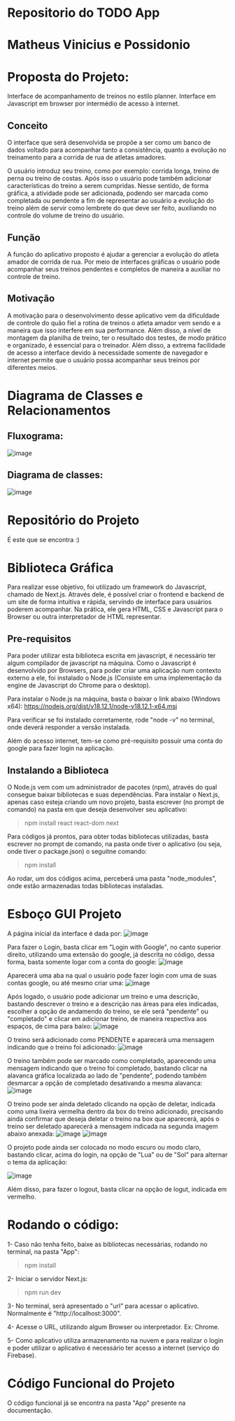 # Repositorio do TODO App
# Matheus Vinicius e Possidonio

# Proposta do Projeto:

Interface de acompanhamento de treinos no estilo planner. Interface em Javascript em browser por intermédio de acesso à internet.

## Conceito 

O interface que será desenvolvida se propõe a ser como um banco de dados voltado para acompanhar tanto a consistência, quanto a evolução no treinamento para a corrida de rua de atletas amadores. 
	
O usuário introduz seu treino, como por exemplo: corrida longa, treino de perna ou treino de costas. Após isso o usuário pode também adicionar características do treino a serem cumpridas. Nesse sentido, de forma gráfica, a atividade pode ser adicionada, podendo ser marcada como completada ou pendente a fim de representar ao usuário a evolução do treino além de servir como lembrete do que deve ser feito, auxiliando no controle do volume de treino do usuário.


## Função 

A função do aplicativo proposto é ajudar a gerenciar a evolução do atleta amador de corrida de rua. Por meio de interfaces gráficas o usuário pode acompanhar seus treinos pendentes e completos de maneira a auxiliar no controle de treino.


## Motivação

A motivação para o desenvolvimento desse aplicativo vem da dificuldade de controle do quão fiel a rotina de treinos o atleta amador vem sendo e a maneira que isso interfere em sua performance. Além disso, a nível de montagem da planilha de treino, ter o resultado dos testes, de modo prático e organizado, é essencial para o treinador. Além disso, a extrema facilidade de acesso a interface devido à necessidade somente de navegador e internet permite que o usuário possa acompanhar seus treinos por diferentes meios.

# Diagrama de Classes e Relacionamentos

## Fluxograma:

![image](https://user-images.githubusercontent.com/105819232/205303050-a57f3cad-8223-42ca-9ffc-38699e86cc65.png)


## Diagrama de classes:

![image](https://user-images.githubusercontent.com/105819232/205302985-f2b6a5b7-d487-4067-9145-a45dc5354cb9.png)


# Repositório do Projeto

É este que se encontra :)

# Biblioteca Gráfica
Para realizar esse objetivo, foi utilizado um framework do Javascript, chamado de Next.js. Através dele, é possível criar o frontend e backend de um site de forma intuitiva e rápida, servindo de interface para usuários poderem acompanhar. Na prática, ele gera HTML, CSS e Javascript para o Browser ou outra interpretador de HTML representar.

## Pre-requisitos
Para poder utilizar esta biblioteca escrita em javascript, é necessário ter algum compilador de javascript na máquina. Como o Javascript é desenvolvido por Browsers, para poder criar uma aplicação num contexto externo a ele, foi instalado o Node.js (Consiste em uma implementação da engine de Javascript do Chrome para o desktop).

Para instalar o Node.js na máquina, basta o baixar o link abaixo (Windows x64):
https://nodejs.org/dist/v18.12.1/node-v18.12.1-x64.msi

Para verificar se foi instalado corretamente, rode "node -v" no terminal, onde deverá responder a versão instalada.

Além do acesso internet, tem-se como pré-requisito possuir uma conta do google para fazer login na aplicação.

## Instalando a Biblioteca
O Node.js vem com um administrador de pacotes (npm), através do qual consegue baixar bibliotecas e suas dependências.
Para instalar o Next.js, apenas caso esteja criando um novo projeto, basta escrever (no prompt de comando) na pasta em que deseja desenvolver seu aplicativo:

> npm install react react-dom next

Para códigos já prontos, para obter todas bibliotecas utilizadas, basta escrever no prompt de comando, na pasta onde tiver o aplicativo (ou seja, onde tiver o package.json) o seguitne comando:

> npm install

Ao rodar, um dos códigos acima, perceberá uma pasta "node_modules", onde estão armazenadas todas bibliotecas instaladas.

# Esboço GUI Projeto

A página inicial da interface é dada por:
![image](https://user-images.githubusercontent.com/105819232/205304282-3a300b5d-95a8-46af-b1ea-dcf1ddd341e8.png)


Para fazer o Login, basta clicar em "Login with Google", no canto superior direito, utilizando uma extensão do google, já descrita no código, dessa forma, basta somente logar com a conta do google:
![image](https://user-images.githubusercontent.com/105819232/205304568-51ccc712-5fe9-4392-9a4d-cc3088894a0a.png)


Aparecerá uma aba na qual o usuário pode fazer login com uma de suas contas google, ou até mesmo criar uma:
![image](https://user-images.githubusercontent.com/105819232/205305193-02e1f361-a44c-4f26-878d-2c315ab1124e.png)

Após logado, o usuário pode adicionar um treino e uma descrição, bastando descrever o treino e a descrição nas áreas para eles indicadas, escolher a opção de andamendo do treino, se ele será "pendente" ou "completado" e clicar em adicionar treino, de maneira respectiva aos espaços, de cima para baixo:
![image](https://user-images.githubusercontent.com/105819232/205305598-57d6bee1-a4a4-49dd-8603-77619525af2d.png)

O treino será adicionado como PENDENTE e aparecerá uma mensagem indicando que o treino foi adicionado:
![image](https://user-images.githubusercontent.com/105819232/205305753-d2cd4103-e081-4b56-847d-ba0d2da5622b.png)

O treino também pode ser marcado como completado, aparecendo uma mensagem indicando que o treino foi completado, bastando clicar na alavanca gráfica localizada ao lado de "pendente", podendo também desmarcar a opção de completado desativando a mesma alavanca:
![image](https://user-images.githubusercontent.com/105819232/205306305-b03596bf-0d1c-4617-8a06-22495f103891.png)

O treino pode ser ainda deletado clicando na opção de deletar, indicada como uma lixeira vermelha dentro da box do treino adicionado, precisando ainda confirmar que deseja deletar o treino na box que aparecerá, após o treino ser deletado aparecerá a mensagem indicada na segunda imagem abaixo anexada:
![image](https://user-images.githubusercontent.com/105819232/205307953-0a952151-b23b-46f5-8fce-45be22f36dbd.png)
![image](https://user-images.githubusercontent.com/105819232/205308158-87b07cf4-92a8-4fad-96f9-c25954416de3.png)


O projeto pode ainda ser colocado no modo escuro ou modo claro, bastando clicar, acima do login, na opção de "Lua" ou de "Sol" para alternar o tema da aplicação:

![image](https://user-images.githubusercontent.com/105819232/205308602-4ec7c63e-456c-4dc9-884b-a4d115956704.png)

Além disso, para fazer o logout, basta clicar na opção de logut, indicada em vermelho.








# Rodando o código:
1- Caso não tenha feito, baixe as bibliotecas necessárias, rodando no terminal, na pasta "App":
> npm install

2- Iniciar o servidor Next.js:
> npm run dev
  
3- No terminal, será apresentado o "url" para acessar o aplicativo. Normalmente é "http://localhost:3000".

4- Acesse o URL, utilizando algum Browser ou interpretador. Ex: Chrome.
  
5- Como aplicativo utiliza armazenamento na nuvem e para realizar o login e poder utilizar o aplicativo é necessário ter acesso a internet (serviço do Firebase).

# Código Funcional do Projeto

O código funcional já se encontra na pasta "App" presente na documentação.
